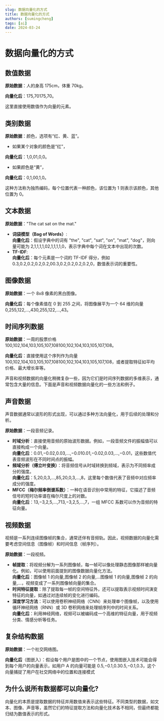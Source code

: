```yaml
---
slug: 数据向量化的方式
title: 数据向量化的方式
authors: [sumingcheng]
tags: [ai]
date: 2024-03-24
---
```


# 数据向量化的方式

## 数值数据

**原始数据**：人的身高 175cm，体重 70kg。

**向量化后**：175,70175,70。

这里直接使用数值作为向量的元素。

## 类别数据

**原始数据**：颜色，选项有“红、黄、蓝”。

- 如果某个对象的颜色是“红”，

**向量化后**：1,0,01,0,0。

- 如果颜色是“黄”，

**向量化后**：0,1,00,1,0。

这种方法称为独热编码，每个位置代表一种颜色，该位置为 1 则表示该颜色，其他位置为 0。

## 文本数据

**原始数据**："The cat sat on the mat."

- **词袋模型（Bag of Words）**:  
  **向量化后**：假设字典中的词有 "the", "cat", "sat", "on", "mat", "dog"，则向量可能为 2,1,1,1,1,02,1,1,1,1,0，表示字典中每个词在文本中出现的次数。
- **TF-IDF**:  
  **向量化后**：每个元素是一个词的 TF-IDF 得分，例如 0.3,0.2,0.2,0.2,0.2,00.3,0.2,0.2,0.2,0.2,0，数值表示词的重要性。

## 图像数据

**原始数据**：一个 8x8 像素的黑白图像。

**向量化后**：每个像素值在 0 到 255 之间，将图像展平为一个 64 维的向量 0,255,122,...,430,255,122,...,43。

## 时间序列数据

**原始数据**：一周的股票价格 100,102,104,103,105,107,108100,102,104,103,105,107,108。

**向量化后**：直接使用这个序列作为向量 100,102,104,103,105,107,108100,102,104,103,105,107,108，或者提取特征如平均价格、最大增长率等。

声音和视频数据的向量化稍微复杂一些，因为它们是时间序列数据的多维表示，通常包含大量的信息。下面是声音和视频数据向量化的一些方法和例子。

## 声音数据

声音数据通常以波形的形式出现，可以通过多种方法向量化，用于后续的处理和分析。

**原始数据**：一段音频记录。

- **时域分析**：直接使用音频的原始波形数据。例如，一段音频文件的振幅值可以直接构成一个向量。  
  **向量化后**：0.01,−0.02,0.03,...,−0.010.01,−0.02,0.03,...,−0.01，这些数值代表音频波形在不同时间点的振幅。
- **频域分析（傅立叶变换）**：将音频信号从时域转换到频域，表示为不同频率成分的强度。  
  **向量化后**：5,20,0,3,...,85,20,0,3,...,8，这里每个数值代表了音频中对应频率成分的强度。
- **MFCC（梅尔频率倒谱系数）**：一种在语音识别中常用的特征，它描述了音频信号的短时功率谱在梅尔尺度上的对数。  
  **向量化后**：13,−3,2,5,...,713,−3,2,5,...,7，一组 MFCC 系数可以作为音频的特征向量。

## 视频数据

视频是一系列连续图像帧的集合，通常还伴有音频轨。因此，视频数据的向量化需要考虑空间信息（图像帧）和时间信息（帧序列）。

**原始数据**：一段视频。

- **帧提取**：将视频分解为一系列图像帧，每一帧可以像处理静态图像那样被向量化。例如，可以使用前面提到的图像数据向量化方法。  
  **向量化后**：图像帧 1 的向量,图像帧 2 的向量,...图像帧 1 的向量,图像帧 2 的向量,...，视频变成了一系列图像帧向量的集合。
- **时间特征提取**：除了提取每一帧的空间特征外，还可以提取表示视频时间演变特征的向量，如通过对连续帧的变化进行编码。
- **深度学习方法**：可以使用卷积神经网络（CNN）来处理单个图像帧，以及使用循环神经网络（RNN）或 3D 卷积网络来处理帧序列中的时间关系。  
  **向量化后**：利用神经网络，视频可以被编码成一个高维的特征向量，用于视频分类、情感分析等任务。

## 复杂结构数据

**原始数据**：一个社交网络图。

**向量化后**（图嵌入）：假设每个用户是图中的一个节点，使用图嵌入技术可能会得到每个用户的向量表示，如用户 A 的向量可能是 0.5,−0.1,0.30.5,−0.1,0.3，这个向量捕捉了用户在社交网络中的位置和连接模式

## 为什么说所有数据都可以向量化?

向量化的本质是提取数据的特征并用数值来表示这些特征。不同类型的数据，如文本、图像、声音等，虽然它们的特征提取方法和向量化技术各不相同，但最终都能归结为数值表示的形式。
